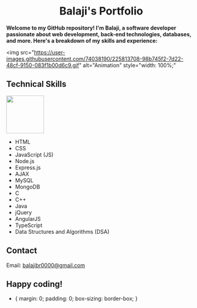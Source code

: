 <div style="text-align: center;">
  <h1>Balaji's Portfolio</h1>
</div>


**Welcome to my GitHub repository! I'm Balaji, a software developer passionate about web development, back-end technologies, databases, and more. Here's a breakdown of my skills and experience:**


<img 
  src="https://user-images.githubusercontent.com/74038190/225813708-98b745f2-7d22-48cf-9150-083f1b00d6c9.gif" 
  alt="Animation" 
  style="width: 100%;"
>

## Technical Skills 

<img src="https://user-images.githubusercontent.com/74038190/213866269-5d00981c-7c98-46d7-8a8e-16f462f15227.gif" width="100" height="100" />






- HTML
- CSS
- JavaScript (JS)
- Node.js
- Express.js
- AJAX
- MySQL
- MongoDB
- C
- C++
- Java
- jQuery
- AngularJS
- TypeScript
- Data Structures and Algorithms (DSA)


## Contact
Email: balajibr0000@gmail.com

## Happy coding!


* {
  margin: 0;
  padding: 0;
  box-sizing: border-box;
}